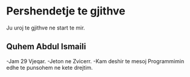 # Pershendetje te gjithve
Ju uroj te gjithve ne start te mir.

## Quhem Abdul Ismaili 
-Jam 29 Vjeqar.
-Jeton ne Zvicerr.
-Kam deshir te mesoj Programmimin edhe te punsohem ne kete drejtim.
